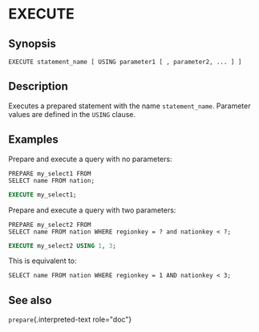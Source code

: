 # EXECUTE

## Synopsis

``` text
EXECUTE statement_name [ USING parameter1 [ , parameter2, ... ] ]
```

## Description

Executes a prepared statement with the name `statement_name`. Parameter
values are defined in the `USING` clause.

## Examples

Prepare and execute a query with no parameters:

    PREPARE my_select1 FROM
    SELECT name FROM nation;

``` sql
EXECUTE my_select1;
```

Prepare and execute a query with two parameters:

    PREPARE my_select2 FROM
    SELECT name FROM nation WHERE regionkey = ? and nationkey < ?;

``` sql
EXECUTE my_select2 USING 1, 3;
```

This is equivalent to:

    SELECT name FROM nation WHERE regionkey = 1 AND nationkey < 3;

## See also

`prepare`{.interpreted-text role="doc"}
